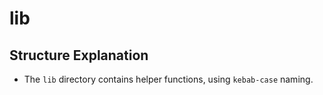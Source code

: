 # lib

## Structure Explanation

- The `lib` directory contains helper functions, using `kebab-case` naming.
